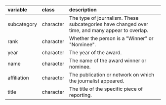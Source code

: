 |variable    |class     |description                           |
|:-----------|:---------|:-------------------------------------|
|subcategory |character |The type of journalism. These subcategories have changed over time, and many appear to overlap. |
|rank        |character |Whether the person is a "Winner" or "Nominee". |
|year        |character |The year of the award. |
|name        |character |The name of the award winner or nominee. |
|affiliation |character |The publication or network on which the journalist appeared. |
|title       |character |The title of the specific piece of reporting. |
